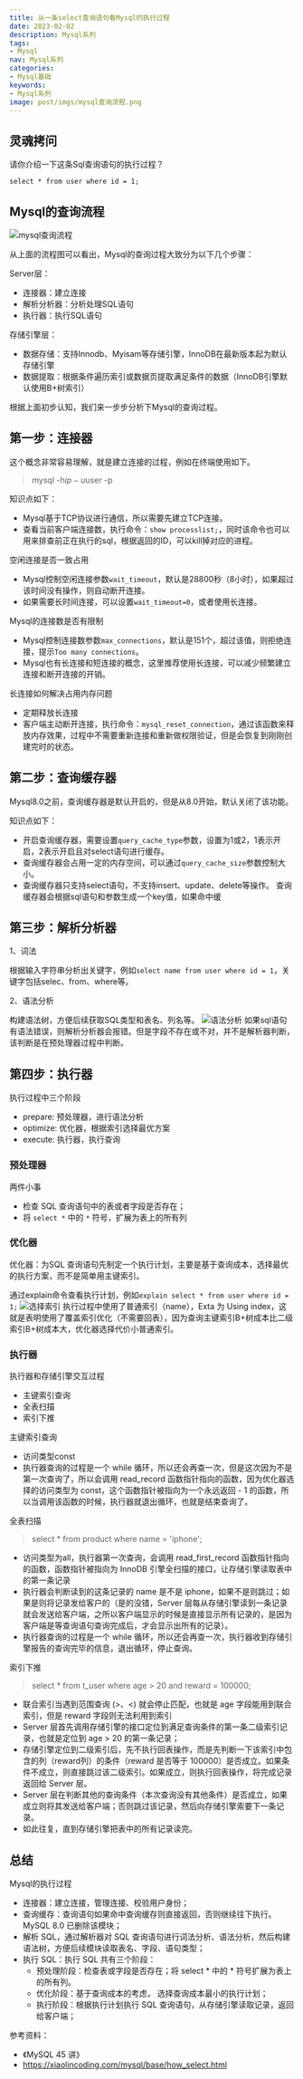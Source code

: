 ```yaml
---
title: 从一条select查询语句看Mysql的执行过程
date: 2023-02-02
description: Mysql系列
tags:
- Mysql
nav: Mysql系列
categories:
- Mysql基础
keywords:
- Mysql系列
image: post/imgs/mysql查询流程.png
---
```


## 灵魂拷问
请你介绍一下这条Sql查询语句的执行过程？
```
select * from user where id = 1;
```

## Mysql的查询流程
![mysql查询流程](imgs/mysql查询流程.png)

从上面的流程图可以看出，Mysql的查询过程大致分为以下几个步骤：

Server层：
- 连接器：建立连接
- 解析分析器：分析处理SQL语句
- 执行器：执行SQL语句

存储引擎层：
- 数据存储：支持Innodb、Myisam等存储引擎，InnoDB在最新版本起为默认存储引擎
- 数据提取：根据条件遍历索引或数据页提取满足条件的数据（InnoDB引擎默认使用B+树索引）

根据上面初步认知，我们来一步步分析下Mysql的查询过程。
## 第一步：连接器
这个概念非常容易理解，就是建立连接的过程，例如在终端使用如下。
> mysql -h$ip -u$user -p

知识点如下：
- Mysql基于TCP协议进行通信，所以需要先建立TCP连接。
- 查看当前客户端连接数，执行命令：`show processlist;`，同时该命令也可以用来排查前正在执行的sql，根据返回的ID，可以kill掉对应的进程。

空闲连接是否一致占用
- Mysql控制空闲连接参数`wait_timeout`，默认是28800秒（8小时），如果超过该时间没有操作，则自动断开连接。
- 如果需要长时间连接，可以设置`wait_timeout=0`，或者使用长连接。

Mysql的连接数是否有限制
- Mysql控制连接数参数`max_connections`，默认是151个，超过该值，则拒绝连接，提示`Too many connections`。
- Mysql也有长连接和短连接的概念，这里推荐使用长连接，可以减少频繁建立连接和断开连接的开销。

长连接如何解决占用内存问题
- 定期释放长连接
- 客户端主动断开连接，执行命令：`mysql_reset_connection`，通过该函数来释放内存效果，过程中不需要重新连接和重新做权限验证，但是会恢复到刚刚创建完时的状态。
  
## 第二步：查询缓存器
  Mysql8.0之前，查询缓存器是默认开启的，但是从8.0开始，默认关闭了该功能。
  
  知识点如下：
  - 开启查询缓存器，需要设置`query_cache_type`参数，设置为1或2，1表示开启，2表示开启且对select语句进行缓存。
  - 查询缓存器会占用一定的内存空间，可以通过`query_cache_size`参数控制大小。
  - 查询缓存器只支持select语句，不支持insert、update、delete等操作。 查询缓存器会根据sql语句和参数生成一个key值，如果命中缓
  
## 第三步：解析分析器
1、词法

  根据输入字符串分析出关键字，例如`select name from user where id = 1`，关键字包括selec、from、where等。

2、语法分析

构建语法树，方便后续获取SQL类型和表名、列名等。
![语法分析](imgs/语法分析.png)
如果sql语句有语法错误，则解析分析器会报错。但是字段不存在或不对，并不是解析器判断，该判断是在预处理器过程中判断。

## 第四步：执行器
执行过程中三个阶段
- prepare: 预处理器，进行语法分析
- optimize: 优化器，根据索引选择最优方案
- execute: 执行器，执行查询

### 预处理器
两件小事
- 检查 SQL 查询语句中的表或者字段是否存在；
- 将 `select *` 中的 `*` 符号，扩展为表上的所有列
  
### 优化器
优化器：为SQL 查询语句先制定一个执行计划，主要是基于查询成本，选择最优的执行方案，而不是简单用主键索引。

通过explain命令查看执行计划，例如`explain select * from user where id = 1;`
![选择索引](imgs/选择索引.png)
执行过程中使用了普通索引（name），Exta 为 Using index，这就是表明使用了覆盖索引优化（不需要回表），因为查询主键索引B+树成本比二级索引B+树成本大，优化器选择代价小普通索引。

### 执行器
执行器和存储引擎交互过程
- 主键索引查询
- 全表扫描
- 索引下推


主键索引查询
- 访问类型const
- 执行器查询的过程是一个 while 循环，所以还会再查一次，但是这次因为不是第一次查询了，所以会调用 read_record 函数指针指向的函数，因为优化器选择的访问类型为 const，这个函数指针被指向为一个永远返回 - 1 的函数，所以当调用该函数的时候，执行器就退出循环，也就是结束查询了。

全表扫描
> select * from product where name = 'iphone';
- 访问类型为all，执行器第一次查询，会调用 read_first_record 函数指针指向的函数，函数指针被指向为 InnoDB 引擎全扫描的接口，让存储引擎读取表中的第一条记录
- 执行器会判断读到的这条记录的 name 是不是 iphone，如果不是则跳过；如果是则将记录发给客户的（是的没错，Server 层每从存储引擎读到一条记录就会发送给客户端，之所以客户端显示的时候是直接显示所有记录的，是因为客户端是等查询语句查询完成后，才会显示出所有的记录）。
- 执行器查询的过程是一个 while 循环，所以还会再查一次，执行器收到存储引擎报告的查询完毕的信息，退出循环，停止查询。

索引下推
> select * from t_user  where age > 20 and reward = 100000;
- 联合索引当遇到范围查询 (>、<) 就会停止匹配，也就是 age 字段能用到联合索引，但是 reward 字段则无法利用到索引
- Server 层首先调用存储引擎的接口定位到满足查询条件的第一条二级索引记录，也就是定位到 age > 20 的第一条记录；
- 存储引擎定位到二级索引后，先不执行回表操作，而是先判断一下该索引中包含的列（reward列）的条件（reward 是否等于 100000）是否成立。如果条件不成立，则直接跳过该二级索引。如果成立，则执行回表操作，将完成记录返回给 Server 层。
- Server 层在判断其他的查询条件（本次查询没有其他条件）是否成立，如果成立则将其发送给客户端；否则跳过该记录，然后向存储引擎索要下一条记录。
- 如此往复，直到存储引擎把表中的所有记录读完。

## 总结
Mysql的执行过程

- 连接器：建立连接，管理连接、校验用户身份；
- 查询缓存：查询语句如果命中查询缓存则直接返回，否则继续往下执行。MySQL 8.0 已删除该模块；
- 解析 SQL，通过解析器对 SQL 查询语句进行词法分析、语法分析，然后构建语法树，方便后续模块读取表名、字段、语句类型；
- 执行 SQL：执行 SQL 共有三个阶段：
    - 预处理阶段：检查表或字段是否存在；将 select * 中的 * 符号扩展为表上的所有列。
    - 优化阶段：基于查询成本的考虑， 选择查询成本最小的执行计划；
    - 执行阶段：根据执行计划执行 SQL 查询语句，从存储引擎读取记录，返回给客户端；
  
参考资料：
- 《MySQL 45 讲》
- https://xiaolincoding.com/mysql/base/how_select.html